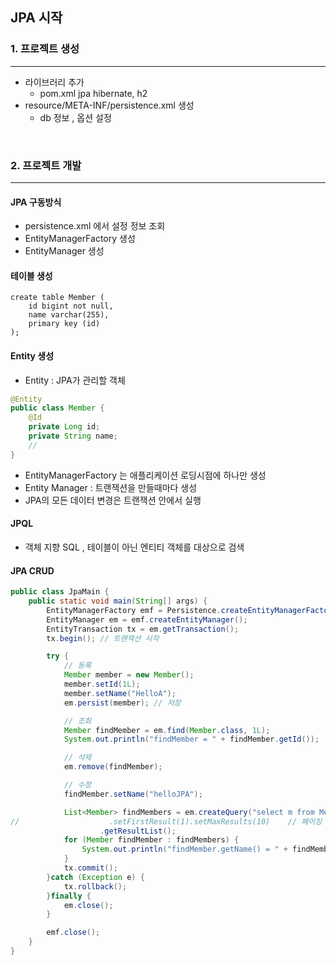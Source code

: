 ## JPA 시작

### 1. 프로젝트 생성
___
- 라이브러리 추가 
  - pom.xml jpa hibernate, h2 
- resource/META-INF/persistence.xml 생성
  -  db 정보 , 옵션 설정

<br>

### 2. 프로젝트 개발
___
#### JPA 구동방식
- persistence.xml 에서 설정 정보 조회
- EntityManagerFactory 생성
- EntityManager 생성

#### 테이블 생성
```text
create table Member ( 
    id bigint not null, 
    name varchar(255), 
    primary key (id) 
);
```

#### Entity 생성
- Entity : JPA가 관리할 객체
```java
@Entity
public class Member {
    @Id
    private Long id;
    private String name;
    //
}
```
- EntityManagerFactory 는 애플리케이션 로딩시점에 하나만 생성
- Entity Manager : 트랜잭션을 만들때마다 생성 
- JPA의 모든 데이터 변경은 트랜잭션 안에서 실행

#### JPQL 
- 객체 지향 SQL , 테이블이 아닌 엔티티 객체를 대상으로 검색

#### JPA CRUD
```java
public class JpaMain {
    public static void main(String[] args) {
        EntityManagerFactory emf = Persistence.createEntityManagerFactory("hello");
        EntityManager em = emf.createEntityManager();
        EntityTransaction tx = em.getTransaction();
        tx.begin(); // 트랜잭션 시작

        try {
            // 등록
            Member member = new Member();
            member.setId(1L);
            member.setName("HelloA");
            em.persist(member); // 저장

            // 조회
            Member findMember = em.find(Member.class, 1L);
            System.out.println("findMember = " + findMember.getId());

            // 삭제
            em.remove(findMember);

            // 수정
            findMember.setName("helloJPA");

            List<Member> findMembers = em.createQuery("select m from Member as m", Member.class)
//                    .setFirstResult(1).setMaxResults(10)    // 페이징
                    .getResultList();
            for (Member findMember : findMembers) {
                System.out.println("findMember.getName() = " + findMember.getName());
            }
            tx.commit();
        }catch (Exception e) {
            tx.rollback();
        }finally {
            em.close();
        }

        emf.close();
    }
}
```
